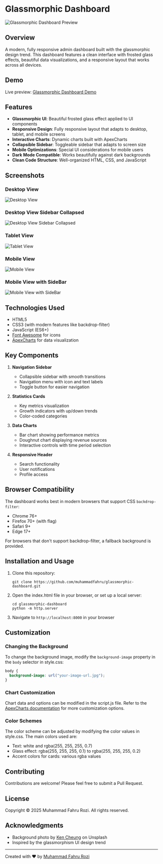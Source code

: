 # Glassmorphic Dashboard

![Glassmorphic Dashboard Preview](https://example.com/)

## Overview

A modern, fully responsive admin dashboard built with the glassmorphic design trend. This dashboard features a clean interface with frosted glass effects, beautiful data visualizations, and a responsive layout that works across all devices.

## Demo

Live preview: [Glassmorphic Dashboard Demo](https://example.com)

## Features

- **Glassmorphic UI**: Beautiful frosted glass effect applied to UI components
- **Responsive Design**: Fully responsive layout that adapts to desktop, tablet, and mobile screens
- **Interactive Charts**: Dynamic charts built with ApexCharts
- **Collapsible Sidebar**: Toggleable sidebar that adapts to screen size
- **Mobile Optimizations**: Special UI considerations for mobile users
- **Dark Mode Compatible**: Works beautifully against dark backgrounds
- **Clean Code Structure**: Well-organized HTML, CSS, and JavaScript

## Screenshots

### Desktop View

![Desktop View](https://example.com/)

### Desktop View Sidebar Collapsed

![Desktop View Sidebar Collapsed](https://example.com/)

### Tablet View

![Tablet View](https://example.com/)

### Mobile View

![Mobile View](https://example.com/)

### Mobile View with SideBar

![Mobile View with SideBar](https://example.com/)

## Technologies Used

- HTML5
- CSS3 (with modern features like backdrop-filter)
- JavaScript (ES6+)
- [Font Awesome](https://fontawesome.com/) for icons
- [ApexCharts](https://apexcharts.com/) for data visualization

## Key Components

1. **Navigation Sidebar**

   - Collapsible sidebar with smooth transitions
   - Navigation menu with icon and text labels
   - Toggle button for easier navigation

2. **Statistics Cards**

   - Key metrics visualization
   - Growth indicators with up/down trends
   - Color-coded categories

3. **Data Charts**

   - Bar chart showing performance metrics
   - Doughnut chart displaying revenue sources
   - Interactive controls with time period selection

4. **Responsive Header**
   - Search functionality
   - User notifications
   - Profile access

## Browser Compatibility

The dashboard works best in modern browsers that support CSS `backdrop-filter`:

- Chrome 76+
- Firefox 70+ (with flag)
- Safari 9+
- Edge 17+

For browsers that don't support backdrop-filter, a fallback background is provided.

## Installation and Usage

1. Clone this repository:

   ```
   git clone https://github.com/muhammadfahru/glassmorphic-dashboard.git
   ```

2. Open the index.html file in your browser, or set up a local server:

   ```
   cd glassmorphic-dashboard
   python -m http.server
   ```

3. Navigate to `http://localhost:8000` in your browser

## Customization

### Changing the Background

To change the background image, modify the `background-image` property in the `body` selector in style.css:

```css
body {
  background-image: url("your-image-url.jpg");
}
```

### Chart Customization

Chart data and options can be modified in the script.js file. Refer to the [ApexCharts documentation](https://apexcharts.com/docs/) for more customization options.

### Color Schemes

The color scheme can be adjusted by modifying the color values in style.css. The main colors used are:

- Text: white and rgba(255, 255, 255, 0.7)
- Glass effect: rgba(255, 255, 255, 0.1) to rgba(255, 255, 255, 0.2)
- Accent colors for cards: various rgba values

## Contributing

Contributions are welcome! Please feel free to submit a Pull Request.

## License

Copyright © 2025 Muhammad Fahru Rozi. All rights reserved.

## Acknowledgments

- Background photo by [Ken Cheung](https://unsplash.com/photos/tree-on-body-of-water-near-mountains-KonWFWUaAuk) on Unsplash
- Inspired by the glassmorphism UI design trend

---

Created with ❤️ by [Muhammad Fahru Rozi](https://github.com/muhammadfahru)
